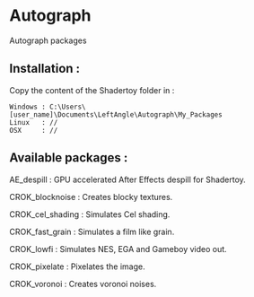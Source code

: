# Autograph
Autograph packages

## Installation :

Copy the content of the Shadertoy folder in :

	Windows : C:\Users\[user_name]\Documents\LeftAngle\Autograph\My_Packages
	Linux   : //
	OSX     : //




## Available packages :

AE_despill : GPU accelerated After Effects despill for Shadertoy.

CROK_blocknoise : Creates blocky textures.

CROK_cel_shading : Simulates Cel shading.

CROK_fast_grain : Simulates a film like grain.

CROK_lowfi : Simulates NES, EGA and Gameboy video out.

CROK_pixelate : Pixelates the image.

CROK_voronoi :  Creates voronoi noises.

